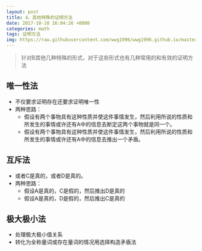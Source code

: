 ```yaml
---
layout: post
title: 4，其他特殊的证明方法
date: 2017-10-10 16:04:26 +0800
categories: math
tags: 证明方法 
img: https://raw.githubusercontent.com/wwg1996/wwg1996.github.io/master/images/proof.jpg
---
```


> 针对B其他几种特殊的形式，对于这些形式也有几种常用的和有效的证明方法

## 唯一性法
* 不仅要求证明存在还要求证明唯一性
* 两种思路：
  * 假设有两个事物具有这种性质并使这件事情发生，然后利用所说的性质和所发生的事情或许还有A中的信息去断定这两个事物就是同一个。
  * 假设有两个事物具有这种性质并使这件事情发生，然后利用所说的性质和所发生的事情或许还有A中的信息去推出一个矛盾。

## 互斥法
* 或者C是真的，或者D是真的。
* 两种思路：
  * 假设A是真的，C是假的，然后推出D是真的
  * 假设A是真的，D是假的，然后推出C是真的

## 极大极小法
* 处理极大极小值关系
* 转化为全称量词或存在量词的情况用选择构造矛盾法
